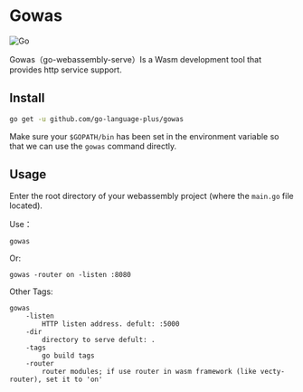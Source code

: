# Gowas

![Go](https://github.com/go-language-plus/gowas/workflows/Go/badge.svg?branch=main)

Gowas（go-webassembly-serve）Is a Wasm development tool that provides http service support.

## Install
```bash
go get -u github.com/go-language-plus/gowas
```
Make sure your `$GOPATH/bin` has been set in the environment variable so that we can use the `gowas` command directly.
## Usage
Enter the root directory of your webassembly project (where the `main.go` file located).

Use：
```
gowas
```
Or:
```
gowas -router on -listen :8080
```

Other Tags:
```
gowas
    -listen 
        HTTP listen address. defult: :5000
    -dir 
        directory to serve defult: .
    -tags 
        go build tags
    -router 
        router modules; if use router in wasm framework (like vecty-router), set it to 'on'
```

